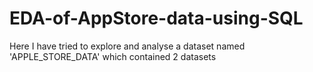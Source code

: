 # EDA-of-AppStore-data-using-SQL
Here I have tried to explore and analyse a dataset named 'APPLE_STORE_DATA' which contained 2 datasets 
